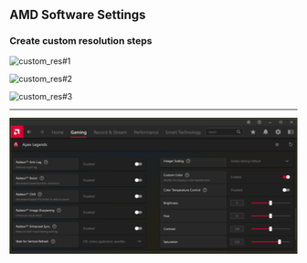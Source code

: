 ## AMD Software Settings

### Create custom resolution steps
![custom_res#1](https://raw.githubusercontent.com/dillacorn/win-glaze-dots/refs/heads/main/ScreenShots_For_Guides/amd_software_settings/custom_res#1.png)

![custom_res#2](https://raw.githubusercontent.com/dillacorn/win-glaze-dots/refs/heads/main/ScreenShots_For_Guides/amd_software_settings/custom_res#2.png)

![custom_res#3](https://raw.githubusercontent.com/dillacorn/win-glaze-dots/refs/heads/main/ScreenShots_For_Guides/amd_software_settings/custom_res#3.png)

---

![amd_digital_vibrance_per_game](https://raw.githubusercontent.com/dillacorn/win-glaze-dots/refs/heads/main/ScreenShots_For_Guides/amd_software_settings/digital_vibrance_per_game.png)
